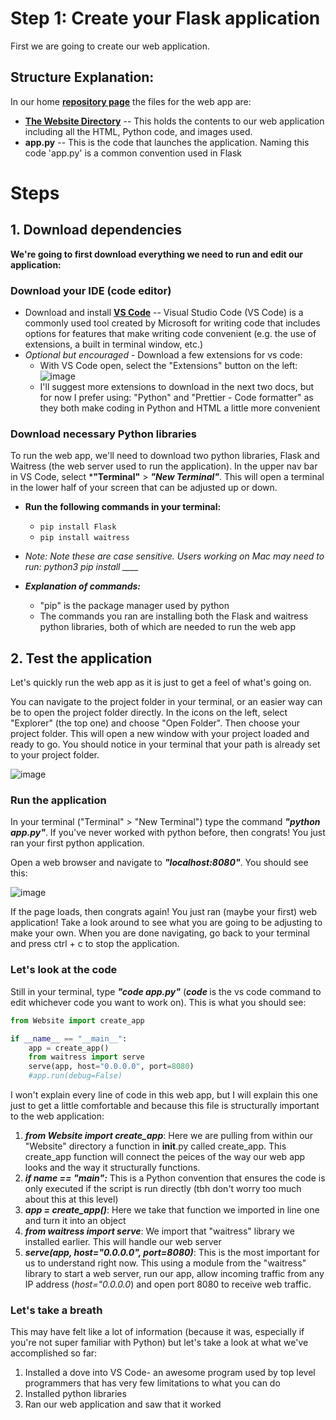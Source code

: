 # Step 1: Create your Flask application

First we are going to create our web application. 

## Structure Explanation:
In our home [**repository page**](https://github.com/dk-fern/flaskWebApp-with-docker) the files for the web app are:
- [**The Website Directory**](https://github.com/dk-fern/flaskWebApp-with-docker/tree/main/Website) -- This holds the contents to our web application including all the HTML, Python code, and images used.
- **app.py** -- This is the code that launches the application. Naming this code 'app.py' is a common convention used in Flask

# Steps
## 1. Download dependencies
**We're going to first download everything we need to run and edit our application:**
### Download your IDE (code editor)
- Download and install [**VS Code**](https://code.visualstudio.com/download) -- Visual Studio Code (VS Code) is a commonly used tool created by Microsoft for writing code that includes options for features that make writing code convenient (e.g. the use of extensions, a built in terminal window, etc.)
- *Optional but encouraged* - Download a few extensions for vs code:
   - With VS Code open, select the "Extensions" button on the left: ![image](https://github.com/dk-fern/flaskWebApp-with-docker/assets/110493897/2b4d49b1-fd74-440c-a8ac-6cfb458054ef)
   - I'll suggest more extensions to download in the next two docs, but for now I prefer using: "Python" and "Prettier - Code formatter" as they both make coding in Python and HTML a little more convenient
  
### Download necessary Python libraries
To run the web app, we'll need to download two python libraries, Flask and Waitress (the web server used to run the application). In the upper nav bar in VS Code, select ***"Terminal"** > ***"New Terminal"***. This will open a terminal in the lower half of your screen that can be adjusted up or down.
- **Run the following commands in your terminal:**
  - ```pip install Flask```
  - ```pip install waitress```
- *Note: Note these are case sensitive. Users working on Mac may need to run: python3 pip install ____*

- ***Explanation of commands:***
  - "pip" is the package manager used by python
  - The commands you ran are installing both the Flask and waitress python libraries, both of which are needed to run the web app

## 2. Test the application
Let's quickly run the web app as it is just to get a feel of what's going on.

You can navigate to the project folder in your terminal, or an easier way can be to open the project folder directly. In the icons on the left, select "Explorer" (the top one) and choose "Open Folder". Then choose your project folder. This will open a new window with your project loaded and ready to go. You should notice in your terminal that your path is already set to your project folder.

![image](https://github.com/dk-fern/flaskWebApp-with-docker/assets/110493897/bd3caee9-4f53-4550-9430-8471b8986435)

### Run the application
In your terminal ("Terminal" > "New Terminal") type the command ***"python app.py"***. If you've never worked with python before, then congrats! You just ran your first python application. 

Open a web browser and navigate to ***"localhost:8080"***. You should see this:

![image](https://github.com/dk-fern/flaskWebApp-with-docker/assets/110493897/1231d769-bef7-4a84-93be-e0b0a05bdb08)

If the page loads, then congrats again! You just ran (maybe your first) web application! Take a look around to see what you are going to be adjusting to make your own. When you are done navigating, go back to your terminal and press ctrl + c to stop the application.

### Let's look at the code
Still in your terminal, type ***"code app.py"*** (***code <file name>*** is the vs code command to edit whichever code you want to work on). This is what you should see:

```python
from Website import create_app

if __name__ == "__main__":
    app = create_app()
    from waitress import serve
    serve(app, host="0.0.0.0", port=8080)
    #app.run(debug=False)
```
I won't explain every line of code in this web app, but I will explain this one just to get a little comfortable and because this file is structurally important to the web application:
1. ***from Website import create_app***: Here we are pulling from within our "Website" directory a function in __init__.py called create_app. This create_app function will connect the peices of the way our web app looks and the way it structurally functions.
2. ***if __name__ == "__main__":*** This is a Python convention that ensures the code is only executed if the script is run directly (tbh don't worry too much about this at this level)
3. ***app = create_app()***: Here we take that function we imported in line one and turn it into an object
4. ***from waitress import serve***: We import that "waitress" library we installed earlier. This will handle our web server
5. ***serve(app, host="0.0.0.0", port=8080)***: This is the most important for us to understand right now. This using a module from the "waitress" library to start a web server, run our app, allow incoming traffic from any IP address (*host="0.0.0.0*) and open port 8080 to receive web traffic.

### Let's take a breath
This may have felt like a lot of information (because it was, especially if you're not super familiar with Python) but let's take a look at what we've accomplished so far:
1. Installed a dove into VS Code- an awesome program used by top level programmers that has very few limitations to what you can do
2. Installed python libraries
3. Ran our web application and saw that it worked




